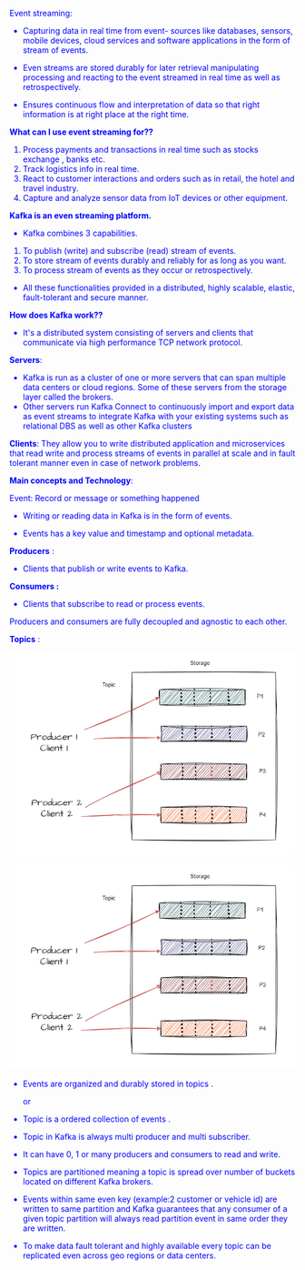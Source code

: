 <div style="color: blue;">

Event streaming:

* Capturing data in real time from event- sources like databases, sensors, mobile devices, cloud services and software applications in the form of stream of events.

* Even streams are stored durably for later retrieval manipulating processing and reacting to the event streamed in real time as well as retrospectively.

* Ensures continuous flow and interpretation of data so that right information is at right place at the right time.

**What can I use event streaming for??**

1. Process payments and transactions in real time such as stocks exchange , banks etc.
2. Track logistics info in real time.
3. React to customer interactions and orders such as in retail, the hotel and travel industry.
4. Capture and analyze sensor data from IoT devices or other equipment.

**Kafka is an even streaming platform.**

 * Kafka combines 3 capabilities.

1. To publish (write) and subscribe (read) stream of events.
2. To store stream of events durably and reliably for as long as you want.
3. To process stream of events as they occur or retrospectively.

* All these functionalities provided in a distributed, highly scalable, elastic, fault-tolerant and secure manner.

**How does Kafka work??**

* It's a distributed system consisting of servers and clients that communicate via high performance TCP network protocol.

**Servers**: 

* Kafka is run as a cluster of one or more servers that can span multiple data centers or cloud regions. Some of these servers from the storage layer called the brokers. 
* Other servers run Kafka Connect to continuously import and export data as event streams to integrate Kafka with your existing systems such as relational DBS as well as other Kafka clusters

**Clients**: They allow you to write distributed application and microservices that read write and process streams of events in parallel at scale and in fault tolerant manner even in case of network problems.

**Main concepts and Technology**:

Event: Record or message
             or
       something happened

* Writing or reading data in Kafka is in the form of events.

* Events has a key value and timestamp and optional metadata.

**Producers** :

* Clients that publish or write events to Kafka.

**Consumers :**

* Clients that subscribe to read or process events.

Producers and consumers are fully decoupled and agnostic to each other.

**Topics** :

![topic.PNG](topic.PNG)

 <img src="topic.PNG" alt="Topic" />

* Events are organized and durably stored in topics .

     or

* Topic is a ordered collection of events .

* Topic in Kafka is always multi producer and multi subscriber.

* It can have 0, 1 or many producers and consumers to read and write.

* Topics are partitioned meaning a topic is spread over number of buckets located on different Kafka brokers.

* Events within same even key (example:2 customer or vehicle id) are written to same partition and Kafka guarantees that any consumer of a given topic partition will always read partition event in same order they are written.

* To make data fault tolerant and highly available every topic can be replicated even across geo regions or data centers.

</div>